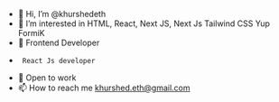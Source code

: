 - 👋 Hi, I’m @khurshedeth
- 👀 I’m interested in HTML, React, Next JS, Next Js Tailwind CSS Yup FormiK
- 🌱  Frontend Developer
-      React Js developer
- 💞 Open to work 
- 📫 How to reach me khurshed.eth@gmail.com

<!---
khurshedeth/khurshedeth is a ✨ special ✨ repository because its `README.md` (this file) appears on your GitHub profile.
You can click the Preview link to take a look at your changes.
--->
